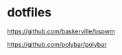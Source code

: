 # dotfiles

https://github.com/baskerville/bspwm

https://github.com/polybar/polybar

[](/bspwm.png)


